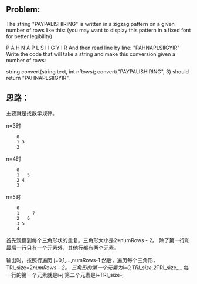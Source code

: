 
## Problem:
The string "PAYPALISHIRING" is written in a zigzag pattern on a given number of rows like this: (you may want to display this pattern in a fixed font for better legibility)

P   A   H   N
A P L S I I G
Y   I   R
And then read line by line: "PAHNAPLSIIGYIR"
Write the code that will take a string and make this conversion given a number of rows:

string convert(string text, int nRows);
convert("PAYPALISHIRING", 3) should return "PAHNAPLSIIGYIR".


## 思路：
主要就是找数学规律。

n=3时
```
    0   
    1 3
    2
```

n=4时
```
    0     
    1   5
    2 4
    3
```

n=5时
```
    0       
    1     7
    2   6
    3 5
    4
```


首先观察到每个三角形状的重复。三角形大小是2*numRows - 2。
除了第一行和最后一行只有一个元素外，其他行都有两个元素。

输出时，按照行遍历 j=0,1,...,numRows-1
然后，遍历每个三角形，TRI_size=2*numRows - 2。
三角形的第一个元素为i=0,TRI_size,2*TRI_size,...
每一行的第一个元素就是i+j
第二个元素是i+TRI_size-j

